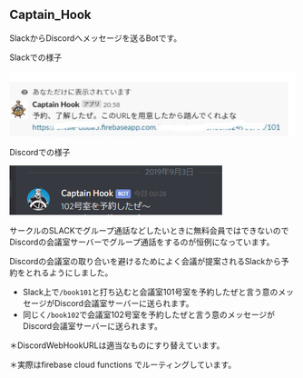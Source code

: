 ## Captain_Hook
SlackからDiscordへメッセージを送るBotです。

Slackでの様子

![captainhook010](img/captainhook010.png "サンプル")

Discordでの様子

![captainhook02](img/captainhook02.png "サンプル")

サークルのSLACKでグループ通話などしたいときに無料会員ではできないのでDiscordの会議室サーバーでグループ通話をするのが恒例になっています。

Discordの会議室の取り合いを避けるためによく会議が提案されるSlackから予約をとれるようにしました。

- Slack上で`/book101`と打ち込むと会議室101号室を予約したぜと言う意のメッセージがDiscord会議室サーバーに送られます。
- 同じく`/book102`で会議室102号室を予約したぜと言う意のメッセージがDiscord会議室サーバーに送られます。

＊DiscordWebHookURLは適当なものにすり替えています。

＊実際はfirebase cloud functions でルーティングしています。

